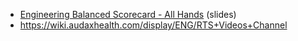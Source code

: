 * [Engineering Balanced Scorecard - All Hands](https://docs.google.com/presentation/d/1-pIkwrFE3Yx1lnyFT1p6hrSf1gCkicGPb48nO_3LcEI/edit?usp=sharing) (slides)
* https://wiki.audaxhealth.com/display/ENG/RTS+Videos+Channel
<!--stackedit_data:
eyJoaXN0b3J5IjpbMTY0Njg3Mjg3MF19
-->